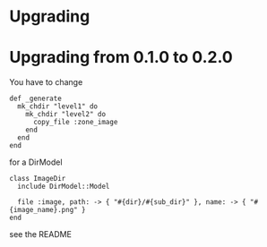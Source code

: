 # Upgrading

# Upgrading from 0.1.0 to 0.2.0

You have to change

```
def _generate
  mk_chdir "level1" do
    mk_chdir "level2" do
      copy_file :zone_image
    end
  end
end
```

for a DirModel

```
class ImageDir
  include DirModel::Model

  file :image, path: -> { "#{dir}/#{sub_dir}" }, name: -> { "#{image_name}.png" }
end
```
see the README
